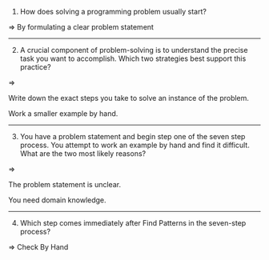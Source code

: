 1. How does solving a programming problem usually start?

=>  By formulating a clear problem statement

---

2. A crucial component of problem-solving is to understand the precise task you want to accomplish. Which two strategies best support this practice?

=> 

Write down the exact steps you take to solve an instance of the problem.

Work a smaller example by hand.

---

3. You have a problem statement and begin step one of the seven step process. You attempt to work an example by hand and find it difficult. What are the two most likely reasons?

=>

The problem statement is unclear.

You need domain knowledge.

---

4. Which step comes immediately after Find Patterns in the seven-step process?

=> Check By Hand
